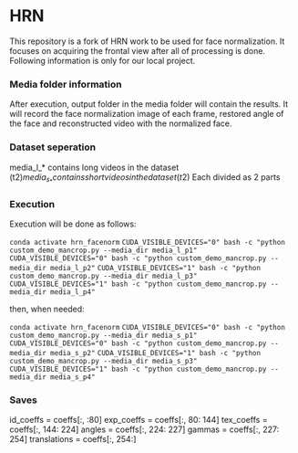 # HRN
This repository is a fork of HRN work to be used for face normalization. It focuses on acquiring the frontal view after all of processing is done. Following information is only for our local project.

### Media folder information

After execution, output folder in the media folder will contain the results. It will record the face normalization image of each frame, restored angle of the face and reconstructed video with the normalized face.

### Dataset seperation
media_l_* contains long videos in the dataset (t2$)
media_s_* contains short videos in the dataset (t2$)
Each divided as 2 parts

### Execution

Execution will be done as follows:

`conda activate hrn_facenorm`
`CUDA_VISIBLE_DEVICES="0" bash -c "python custom_demo_mancrop.py --media_dir media_l_p1"`
`CUDA_VISIBLE_DEVICES="0" bash -c "python custom_demo_mancrop.py --media_dir media_l_p2"`
`CUDA_VISIBLE_DEVICES="1" bash -c "python custom_demo_mancrop.py --media_dir media_l_p3"`
`CUDA_VISIBLE_DEVICES="1" bash -c "python custom_demo_mancrop.py --media_dir media_l_p4"`

then, when needed:

`conda activate hrn_facenorm`
`CUDA_VISIBLE_DEVICES="0" bash -c "python custom_demo_mancrop.py --media_dir media_s_p1"`
`CUDA_VISIBLE_DEVICES="0" bash -c "python custom_demo_mancrop.py --media_dir media_s_p2"`
`CUDA_VISIBLE_DEVICES="1" bash -c "python custom_demo_mancrop.py --media_dir media_s_p3"`
`CUDA_VISIBLE_DEVICES="1" bash -c "python custom_demo_mancrop.py --media_dir media_s_p4"`


### Saves


id_coeffs = coeffs[:, :80]
exp_coeffs = coeffs[:, 80: 144]
tex_coeffs = coeffs[:, 144: 224]
angles = coeffs[:, 224: 227]
gammas = coeffs[:, 227: 254]
translations = coeffs[:, 254:]